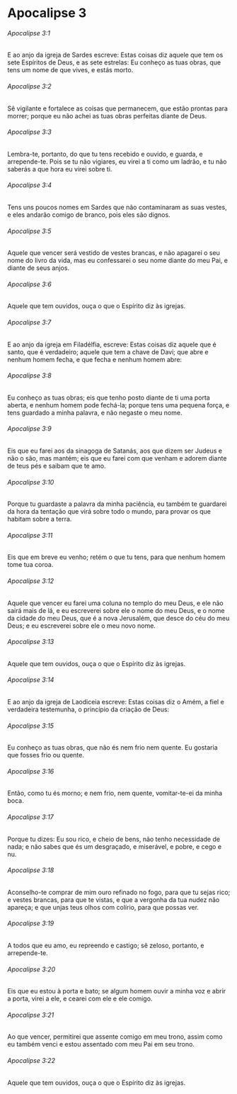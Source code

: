 # Apocalipse 3

###### Apocalipse 3:1

E ao anjo da igreja de Sardes escreve: Estas coisas diz aquele que tem os sete Espíritos de Deus, e as sete estrelas: Eu conheço as tuas obras, que tens um nome de que vives, e estás morto.

###### Apocalipse 3:2

Sê vigilante e fortalece as coisas que permanecem, que estão prontas para morrer; porque eu não achei as tuas obras perfeitas diante de Deus.

###### Apocalipse 3:3

Lembra-te, portanto, do que tu tens recebido e ouvido, e guarda, e arrepende-te. Pois se tu não vigiares, eu virei a ti como um ladrão, e tu não saberás a que hora eu virei sobre ti.

###### Apocalipse 3:4

Tens uns poucos nomes em Sardes que não contaminaram as suas vestes, e eles andarão comigo de branco, pois eles são dignos.

###### Apocalipse 3:5

Aquele que vencer será vestido de vestes brancas, e não apagarei o seu nome do livro da vida, mas eu confessarei o seu nome diante do meu Pai, e diante de seus anjos.

###### Apocalipse 3:6

Aquele que tem ouvidos, ouça o que o Espírito diz às igrejas.

###### Apocalipse 3:7

E ao anjo da igreja em Filadélfia, escreve: Estas coisas diz aquele que é santo, que é verdadeiro; aquele que tem a chave de Davi; que abre e nenhum homem fecha, e que fecha e nenhum homem abre:

###### Apocalipse 3:8

Eu conheço as tuas obras; eis que tenho posto diante de ti uma porta aberta, e nenhum homem pode fechá-la; porque tens uma pequena força, e tens guardado a minha palavra, e não negaste o meu nome.

###### Apocalipse 3:9

Eis que eu farei aos da sinagoga de Satanás, aos que dizem ser Judeus e não o são, mas mantém; eis que eu farei com que venham e adorem diante de teus pés e saibam que te amo.

###### Apocalipse 3:10

Porque tu guardaste a palavra da minha paciência, eu também te guardarei da hora da tentação que virá sobre todo o mundo, para provar os que habitam sobre a terra.

###### Apocalipse 3:11

Eis que em breve eu venho; retém o que tu tens, para que nenhum homem tome tua coroa.

###### Apocalipse 3:12

Aquele que vencer eu farei uma coluna no templo do meu Deus, e ele não sairá mais de lá, e eu escreverei sobre ele o nome do meu Deus, e o nome da cidade do meu Deus, que é a nova Jerusalém, que desce do céu do meu Deus; e eu escreverei sobre ele o meu novo nome.

###### Apocalipse 3:13

Aquele que tem ouvidos, ouça o que o Espírito diz às igrejas.

###### Apocalipse 3:14

E ao anjo da igreja de Laodiceia escreve: Estas coisas diz o Amém, a fiel e verdadeira testemunha, o princípio da criação de Deus:

###### Apocalipse 3:15

Eu conheço as tuas obras, que não és nem frio nem quente. Eu gostaria que fosses frio ou quente.

###### Apocalipse 3:16

Então, como tu és morno; e nem frio, nem quente, vomitar-te-ei da minha boca.

###### Apocalipse 3:17

Porque tu dizes: Eu sou rico, e cheio de bens, não tenho necessidade de nada; e não sabes que és um desgraçado, e miserável, e pobre, e cego e nu.

###### Apocalipse 3:18

Aconselho-te comprar de mim ouro refinado no fogo, para que tu sejas rico; e vestes brancas, para que te vistas, e que a vergonha da tua nudez não apareça; e que unjas teus olhos com colírio, para que possas ver.

###### Apocalipse 3:19

A todos que eu amo, eu repreendo e castigo; sê zeloso, portanto, e arrepende-te.

###### Apocalipse 3:20

Eis que eu estou à porta e bato; se algum homem ouvir a minha voz e abrir a porta, virei a ele, e cearei com ele e ele comigo.

###### Apocalipse 3:21

Ao que vencer, permitirei que assente comigo em meu trono, assim como eu também venci e estou assentado com meu Pai em seu trono.

###### Apocalipse 3:22

Aquele que tem ouvidos, ouça o que o Espírito diz às igrejas.

